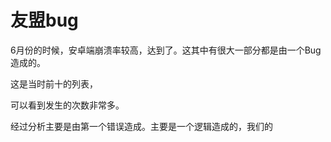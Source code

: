 # 友盟bug

6月份的时候，安卓端崩溃率较高，达到了。这其中有很大一部分都是由一个Bug造成的。

这是当时前十的列表，

可以看到发生的次数非常多。

经过分析主要是由第一个错误造成。主要是一个逻辑造成的，我们的
